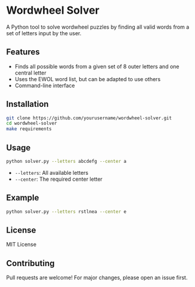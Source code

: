 # Wordwheel Solver

A Python tool to solve wordwheel puzzles by finding all valid words from a set of letters input by the user.

## Features

- Finds all possible words from a given set of 8 outer letters and one central letter
- Uses the EWOL word list, but can be adapted to use others
- Command-line interface

## Installation

```bash
git clone https://github.com/yourusername/wordwheel-solver.git
cd wordwheel-solver
make requirements
```

## Usage

```bash
python solver.py --letters abcdefg --center a
```

- `--letters`: All available letters
- `--center`: The required center letter

## Example

```bash
python solver.py --letters rstlnea --center e
```

## License

MIT License

## Contributing

Pull requests are welcome! For major changes, please open an issue first.
